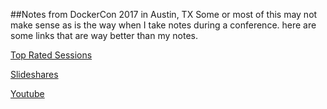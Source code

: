##Notes from DockerCon 2017 in Austin, TX
Some or most of this may not make sense as is the way when I take notes during a conference. here are some links that are way better than my notes.

[Top Rated Sessions](https://blog.docker.com/2017/04/dockercon-2017-top-rated-sessions/)

[Slideshares](https://www.slideshare.net/Docker/presentations)

[Youtube](https://www.youtube.com/playlist?list=PLkA60AVN3hh_nihZ1mh6cO3n-uMdF7UlV)
